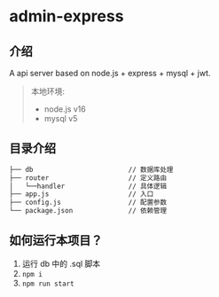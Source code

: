 # admin-express

## 介绍

A api server based on node.js + express + mysql + jwt.

> 本地环境:
>
> - node.js v16
> - mysql v5

## 目录介绍

```txt
├── db                        // 数据库处理
├── router                    // 定义路由
│   └──handler                // 具体逻辑
├── app.js                    // 入口
├── config.js                 // 配置参数
└── package.json              // 依赖管理
```

## 如何运行本项目？

1. 运行 db 中的 .sql 脚本
2. `npm i`
3. `npm run start`

